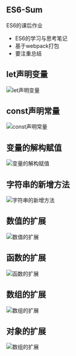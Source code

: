 ## ES6-Sum
ES6的课后作业
* ES6的学习与思考笔记
* 基于webpack打包
* 要注重总结

## let声明变量
![let声明变量](https://github.com/Georginaaaa/ES6-Analyze/blob/master/note/let.png)

## const声明常量
![const声明常量](https://github.com/Georginaaaa/ES6-Analyze/blob/master/note/const.png)

## 变量的解构赋值
![变量的解构赋值](https://github.com/Georginaaaa/ES6-Analyze/blob/master/note/variable.png)

## 字符串的新增方法
![字符串的新增方法](https://github.com/Georginaaaa/ES6-Analyze/blob/master/note/string.png)

## 数值的扩展
![数值的扩展](https://github.com/Georginaaaa/ES6-Analyze/blob/master/note/num.png)

## 函数的扩展
![函数的扩展](https://github.com/Georginaaaa/ES6-Analyze/blob/master/note/function.png)

## 数组的扩展
![数组的扩展](https://github.com/Georginaaaa/ES6-Analyze/blob/master/note/array.png)

## 对象的扩展
![数组的扩展](https://github.com/Georginaaaa/ES6-Analyze/blob/master/note/object.png)